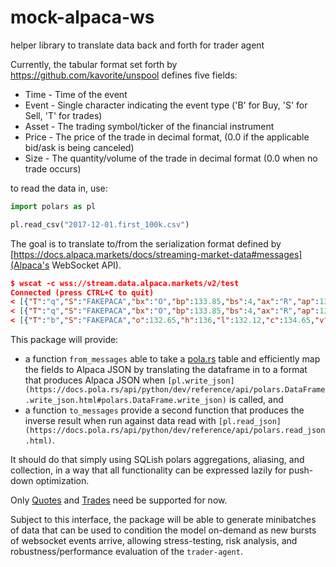 # mock-alpaca-ws
helper library to translate data back and forth for trader agent

Currently, the tabular format set forth by https://github.com/kavorite/unspool defines five fields:
* Time - Time of the event
* Event - Single character indicating the event type ('B' for Buy, 'S' for Sell, 'T' for trades)
* Asset - The trading symbol/ticker of the financial instrument
* Price - The price of the trade in decimal format, (0.0 if the applicable bid/ask is being canceled)
* Size - The quantity/volume of the trade in decimal format (0.0 when no trade occurs)

to read the data in, use:
```py
import polars as pl

pl.read_csv("2017-12-01.first_100k.csv")
```

The goal is to translate to/from the serialization format defined by [https://docs.alpaca.markets/docs/streaming-market-data#messages](Alpaca's WebSocket API).
```json
$ wscat -c wss://stream.data.alpaca.markets/v2/test
Connected (press CTRL+C to quit)
< [{"T":"q","S":"FAKEPACA","bx":"O","bp":133.85,"bs":4,"ax":"R","ap":135.77,"as":5,"c":["R"],"z":"A","t":"2024-07-24T07:56:53.639713735Z"}]
< [{"T":"q","S":"FAKEPACA","bx":"O","bp":133.85,"bs":4,"ax":"R","ap":135.77,"as":5,"c":["R"],"z":"A","t":"2024-07-24T07:56:58.641207127Z"}]
< [{"T":"b","S":"FAKEPACA","o":132.65,"h":136,"l":132.12,"c":134.65,"v":205,"t":"2024-07-24T07:56:00Z","n":16,"vw":133.7}]
```

This package will provide:
- a function `from_messages` able to take a [pola.rs](https://docs.pola.rs/api/python/stable/reference/index.html) table and efficiently map the fields to Alpaca JSON by translating the dataframe in to a format that produces Alpaca JSON when `[pl.write_json](https://docs.pola.rs/api/python/dev/reference/api/polars.DataFrame.write_json.html#polars.DataFrame.write_json)` is called, and 
- a function `to_messages` provide a second function that produces the inverse result when run against data read with `[pl.read_json](https://docs.pola.rs/api/python/dev/reference/api/polars.read_json.html)`. 

It should do that simply using SQLish polars aggregations, aliasing, and collection, in a way that all functionality can be expressed lazily for push-down optimization.

Only [Quotes](https://docs.alpaca.markets/docs/real-time-stock-pricing-data#quotes) and [Trades](https://docs.alpaca.markets/docs/real-time-stock-pricing-data#trades) need be supported for now.

Subject to this interface, the package will be able to generate minibatches of data that can be used to condition the model on-demand as new bursts of websocket events arrive, allowing stress-testing, risk analysis, and robustness/performance evaluation of the `trader-agent`.